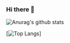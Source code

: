 ### Hi there 👋

![Anurag's github stats](https://github-readme-stats.vercel.app/api?username=0biny&theme=react&show_icons=true&hide=stars,issues&count_private=true)

[![Top Langs](https://github-readme-stats.vercel.app/api/top-langs/?username=ag502&layout=compact)]

<!--
**0biny/0biny** is a ✨ _special_ ✨ repository because its `README.md` (this file) appears on your GitHub profile.

Here are some ideas to get you started:

- 🔭 I’m currently working on ...
- 🌱 I’m currently learning ...
- 👯 I’m looking to collaborate on ...
- 🤔 I’m looking for help with ...
- 💬 Ask me about ...
- 📫 How to reach me: ...
- 😄 Pronouns: ...
- ⚡ Fun fact: ...
-->


